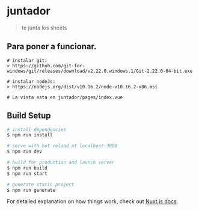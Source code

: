 # juntador

> te junta los sheets

## Para poner a funcionar.
``` 
# instalar git:
> https://github.com/git-for-windows/git/releases/download/v2.22.0.windows.1/Git-2.22.0-64-bit.exe

# instalar nodeJs:
> https://nodejs.org/dist/v10.16.2/node-v10.16.2-x86.msi

# La vista esta en juntador/pages/index.vue
```
## Build Setup

``` bash
# install dependencies
$ npm run install

# serve with hot reload at localhost:3000
$ npm run dev

# build for production and launch server
$ npm run build
$ npm run start

# generate static project
$ npm run generate
```

For detailed explanation on how things work, check out [Nuxt.js docs](https://nuxtjs.org).
